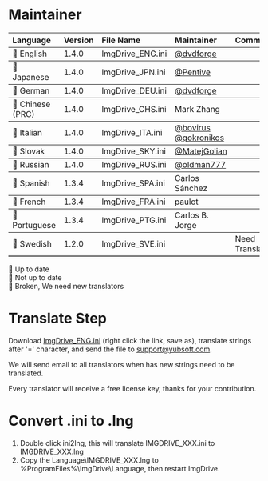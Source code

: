 ﻿# Maintainer
<table border="0" cellpadding=5 cols=13 frame=below rules=rows>
    <tr><th align=left>Language</th><th align=left>Version</th><th align=left>File Name</th><th align=left>Maintainer</th><th align=left>Comments</th></tr> 
    <tr><td>&#x1F34F; English</td><td>1.4.0</td><td>ImgDrive_ENG.ini</td><td><a href="https://github.com/dvdforge">@dvdforge</a></td><td></td></tr>
    <tr><td>&#x1F34F; Japanese</td><td>1.4.0</td><td>ImgDrive_JPN.ini</td><td><a href="https://github.com/Pentive">@Pentive</a></td><td></td></tr>
    <tr><td>&#x1F34F; German</td><td>1.4.0</td><td>ImgDrive_DEU.ini</td><td><a href="https://github.com/dvdforge">@dvdforge</a></td><td></td></tr>
    <tr><td>&#x1F34F; Chinese (PRC)</td><td>1.4.0</td><td>ImgDrive_CHS.ini</td><td>Mark Zhang</td><td></td></tr>
    <tr><td>&#x1F34F; Italian</td><td>1.4.0</td><td>ImgDrive_ITA.ini</td><td><a href="https://github.com/bovirus">@bovirus</a> <a href="https://github.com/gokronikos">@gokronikos</a></td><td></td></tr>
    <tr><td>&#x1F34F; Slovak</td><td>1.4.0</td><td>ImgDrive_SKY.ini</td><td><a href="https://github.com/MatejGolian">@MatejGolian</a></td><td></td></tr>
    <tr><td>&#x1F34F; Russian</td><td>1.4.0</td><td>ImgDrive_RUS.ini</td><td><a href="https://github.com/oldman777">@oldman777</a></td><td></td></tr>
    <tr><td>&#x1F34A; Spanish</td><td>1.3.4</td><td>ImgDrive_SPA.ini</td><td>Carlos Sánchez</td><td></td></tr>
    <tr><td>&#x1F34A; French</td><td>1.3.4</td><td>ImgDrive_FRA.ini</td><td>paulot</td><td></td></tr>
    <tr><td>&#x1F34A; Portuguese</td><td>1.3.4</td><td>ImgDrive_PTG.ini</td><td>Carlos B. Jorge</td><td></td></tr>
    <tr><td>&#x1F34E; Swedish</td><td>1.2.0</td><td>ImgDrive_SVE.ini</td><td></td><td>Need Translators</td></tr>
</table>

&#x1F34F; Up to date<br>
&#x1F34A; Not up to date<br>
&#x1F34E; Broken, We need new translators

# Translate Step
Download [ImgDrive_ENG.ini](https://raw.githubusercontent.com/dvdforge/imgdrive_translations/master/ImgDrive_ENG.ini) (right click the link, save as), translate strings after '=' character, and send the file to support@yubsoft.com.

We will send email to all translators when has new strings need to be translated.

Every translator will receive a free license key, thanks for your contribution.

# Convert .ini to .lng
1. Double click ini2lng, this will translate IMGDRIVE_XXX.ini to IMGDRIVE_XXX.lng
2. Copy the Language\IMGDRIVE_XXX.lng to %ProgramFiles%\ImgDrive\Language\, then restart ImgDrive.